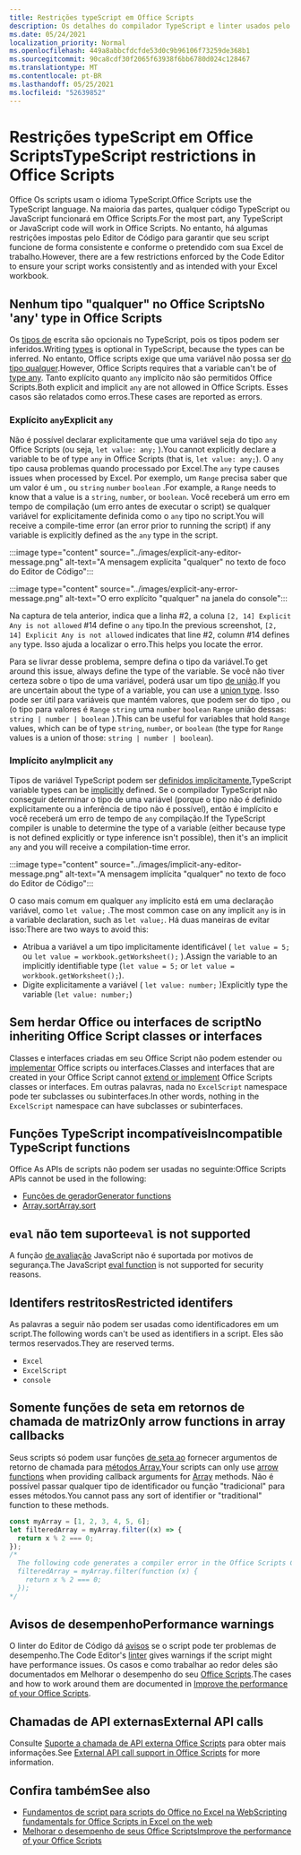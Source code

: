 ```yaml
---
title: Restrições typeScript em Office Scripts
description: Os detalhes do compilador TypeScript e linter usados pelo editor de código Office Scripts.
ms.date: 05/24/2021
localization_priority: Normal
ms.openlocfilehash: 449a8abbcfdcfde53d0c9b96106f73259de368b1
ms.sourcegitcommit: 90ca8cdf30f2065f63938f6bb6780d024c128467
ms.translationtype: MT
ms.contentlocale: pt-BR
ms.lasthandoff: 05/25/2021
ms.locfileid: "52639852"
---
```

# <a name="typescript-restrictions-in-office-scripts"></a><span data-ttu-id="6b8a5-103">Restrições typeScript em Office Scripts</span><span class="sxs-lookup"><span data-stu-id="6b8a5-103">TypeScript restrictions in Office Scripts</span></span>

<span data-ttu-id="6b8a5-104">Office Os scripts usam o idioma TypeScript.</span><span class="sxs-lookup"><span data-stu-id="6b8a5-104">Office Scripts use the TypeScript language.</span></span> <span data-ttu-id="6b8a5-105">Na maioria das partes, qualquer código TypeScript ou JavaScript funcionará em Office Scripts.</span><span class="sxs-lookup"><span data-stu-id="6b8a5-105">For the most part, any TypeScript or JavaScript code will work in Office Scripts.</span></span> <span data-ttu-id="6b8a5-106">No entanto, há algumas restrições impostas pelo Editor de Código para garantir que seu script funcione de forma consistente e conforme o pretendido com sua Excel de trabalho.</span><span class="sxs-lookup"><span data-stu-id="6b8a5-106">However, there are a few restrictions enforced by the Code Editor to ensure your script works consistently and as intended with your Excel workbook.</span></span>

## <a name="no-any-type-in-office-scripts"></a><span data-ttu-id="6b8a5-107">Nenhum tipo "qualquer" no Office Scripts</span><span class="sxs-lookup"><span data-stu-id="6b8a5-107">No 'any' type in Office Scripts</span></span>

<span data-ttu-id="6b8a5-108">Os [tipos de](https://www.typescriptlang.org/docs/handbook/typescript-in-5-minutes.html) escrita são opcionais no TypeScript, pois os tipos podem ser inferidos.</span><span class="sxs-lookup"><span data-stu-id="6b8a5-108">Writing [types](https://www.typescriptlang.org/docs/handbook/typescript-in-5-minutes.html) is optional in TypeScript, because the types can be inferred.</span></span> <span data-ttu-id="6b8a5-109">No entanto, Office scripts exige que uma variável não possa ser [do tipo qualquer](https://www.typescriptlang.org/docs/handbook/basic-types.html#any).</span><span class="sxs-lookup"><span data-stu-id="6b8a5-109">However, Office Scripts requires that a variable can't be of [type any](https://www.typescriptlang.org/docs/handbook/basic-types.html#any).</span></span> <span data-ttu-id="6b8a5-110">Tanto explícito quanto `any` implícito não são permitidos Office Scripts.</span><span class="sxs-lookup"><span data-stu-id="6b8a5-110">Both explicit and implicit `any` are not allowed in Office Scripts.</span></span> <span data-ttu-id="6b8a5-111">Esses casos são relatados como erros.</span><span class="sxs-lookup"><span data-stu-id="6b8a5-111">These cases are reported as errors.</span></span>

### <a name="explicit-any"></a><span data-ttu-id="6b8a5-112">Explícito `any`</span><span class="sxs-lookup"><span data-stu-id="6b8a5-112">Explicit `any`</span></span>

<span data-ttu-id="6b8a5-113">Não é possível declarar explicitamente que uma variável seja do tipo `any` Office Scripts (ou seja, `let value: any;` ).</span><span class="sxs-lookup"><span data-stu-id="6b8a5-113">You cannot explicitly declare a variable to be of type `any` in Office Scripts (that is, `let value: any;`).</span></span> <span data-ttu-id="6b8a5-114">O `any` tipo causa problemas quando processado por Excel.</span><span class="sxs-lookup"><span data-stu-id="6b8a5-114">The `any` type causes issues when processed by Excel.</span></span> <span data-ttu-id="6b8a5-115">Por exemplo, um `Range` precisa saber que um valor é um , ou `string` `number` `boolean` .</span><span class="sxs-lookup"><span data-stu-id="6b8a5-115">For example, a `Range` needs to know that a value is a `string`, `number`, or `boolean`.</span></span> <span data-ttu-id="6b8a5-116">Você receberá um erro em tempo de compilação (um erro antes de executar o script) se qualquer variável for explicitamente definida como o `any` tipo no script.</span><span class="sxs-lookup"><span data-stu-id="6b8a5-116">You will receive a compile-time error (an error prior to running the script) if any variable is explicitly defined as the `any` type in the script.</span></span>

:::image type="content" source="../images/explicit-any-editor-message.png" alt-text="A mensagem explícita &quot;qualquer&quot; no texto de foco do Editor de Código":::

:::image type="content" source="../images/explicit-any-error-message.png" alt-text="O erro explícito &quot;qualquer&quot; na janela do console":::

<span data-ttu-id="6b8a5-119">Na captura de tela anterior, indica que a linha #2, a coluna `[2, 14] Explicit Any is not allowed` #14 define o `any` tipo.</span><span class="sxs-lookup"><span data-stu-id="6b8a5-119">In the previous screenshot, `[2, 14] Explicit Any is not allowed` indicates that line #2, column #14 defines `any` type.</span></span> <span data-ttu-id="6b8a5-120">Isso ajuda a localizar o erro.</span><span class="sxs-lookup"><span data-stu-id="6b8a5-120">This helps you locate the error.</span></span>

<span data-ttu-id="6b8a5-121">Para se livrar desse problema, sempre defina o tipo da variável.</span><span class="sxs-lookup"><span data-stu-id="6b8a5-121">To get around this issue, always define the type of the variable.</span></span> <span data-ttu-id="6b8a5-122">Se você não tiver certeza sobre o tipo de uma variável, poderá usar um tipo [de união](https://www.typescriptlang.org/docs/handbook/unions-and-intersections.html).</span><span class="sxs-lookup"><span data-stu-id="6b8a5-122">If you are uncertain about the type of a variable, you can use a [union type](https://www.typescriptlang.org/docs/handbook/unions-and-intersections.html).</span></span> <span data-ttu-id="6b8a5-123">Isso pode ser útil para variáveis que mantém valores, que podem ser do tipo , ou (o tipo para valores é `Range` `string` uma `number` `boolean` `Range` união dessas: `string | number | boolean` ).</span><span class="sxs-lookup"><span data-stu-id="6b8a5-123">This can be useful for variables that hold `Range` values, which can be of type `string`, `number`, or `boolean` (the type for `Range` values is a union of those: `string | number | boolean`).</span></span>

### <a name="implicit-any"></a><span data-ttu-id="6b8a5-124">Implícito `any`</span><span class="sxs-lookup"><span data-stu-id="6b8a5-124">Implicit `any`</span></span>

<span data-ttu-id="6b8a5-125">Tipos de variável TypeScript podem ser [definidos implicitamente.](https://www.typescriptlang.org/docs/handbook/type-inference.html)</span><span class="sxs-lookup"><span data-stu-id="6b8a5-125">TypeScript variable types can be [implicitly](https://www.typescriptlang.org/docs/handbook/type-inference.html) defined.</span></span> <span data-ttu-id="6b8a5-126">Se o compilador TypeScript não conseguir determinar o tipo de uma variável (porque o tipo não é definido explicitamente ou a inferência de tipo não é possível), então é implícito e você receberá um erro de tempo de `any` compilação.</span><span class="sxs-lookup"><span data-stu-id="6b8a5-126">If the TypeScript compiler is unable to determine the type of a variable (either because type is not defined explicitly or type inference isn't possible), then it's an implicit `any` and you will receive a compilation-time error.</span></span>

:::image type="content" source="../images/implicit-any-editor-message.png" alt-text="A mensagem implícita &quot;qualquer&quot; no texto de foco do Editor de Código":::

<span data-ttu-id="6b8a5-128">O caso mais comum em qualquer `any` implícito está em uma declaração variável, como `let value;` .</span><span class="sxs-lookup"><span data-stu-id="6b8a5-128">The most common case on any implicit `any` is in a variable declaration, such as `let value;`.</span></span> <span data-ttu-id="6b8a5-129">Há duas maneiras de evitar isso:</span><span class="sxs-lookup"><span data-stu-id="6b8a5-129">There are two ways to avoid this:</span></span>

* <span data-ttu-id="6b8a5-130">Atribua a variável a um tipo implicitamente identificável ( `let value = 5;` ou `let value = workbook.getWorksheet();` ).</span><span class="sxs-lookup"><span data-stu-id="6b8a5-130">Assign the variable to an implicitly identifiable type (`let value = 5;` or `let value = workbook.getWorksheet();`).</span></span>
* <span data-ttu-id="6b8a5-131">Digite explicitamente a variável ( `let value: number;` )</span><span class="sxs-lookup"><span data-stu-id="6b8a5-131">Explicitly type the variable (`let value: number;`)</span></span>

## <a name="no-inheriting-office-script-classes-or-interfaces"></a><span data-ttu-id="6b8a5-132">Sem herdar Office ou interfaces de script</span><span class="sxs-lookup"><span data-stu-id="6b8a5-132">No inheriting Office Script classes or interfaces</span></span>

<span data-ttu-id="6b8a5-133">Classes e interfaces criadas em seu Office Script não podem estender ou [implementar](https://www.typescriptlang.org/docs/handbook/classes.html#inheritance) Office scripts ou interfaces.</span><span class="sxs-lookup"><span data-stu-id="6b8a5-133">Classes and interfaces that are created in your Office Script cannot [extend or implement](https://www.typescriptlang.org/docs/handbook/classes.html#inheritance) Office Scripts classes or interfaces.</span></span> <span data-ttu-id="6b8a5-134">Em outras palavras, nada no `ExcelScript` namespace pode ter subclasses ou subinterfaces.</span><span class="sxs-lookup"><span data-stu-id="6b8a5-134">In other words, nothing in the `ExcelScript` namespace can have subclasses or subinterfaces.</span></span>

## <a name="incompatible-typescript-functions"></a><span data-ttu-id="6b8a5-135">Funções TypeScript incompatíveis</span><span class="sxs-lookup"><span data-stu-id="6b8a5-135">Incompatible TypeScript functions</span></span>

<span data-ttu-id="6b8a5-136">Office As APIs de scripts não podem ser usadas no seguinte:</span><span class="sxs-lookup"><span data-stu-id="6b8a5-136">Office Scripts APIs cannot be used in the following:</span></span>

* [<span data-ttu-id="6b8a5-137">Funções de gerador</span><span class="sxs-lookup"><span data-stu-id="6b8a5-137">Generator functions</span></span>](https://developer.mozilla.org/docs/Web/JavaScript/Guide/Iterators_and_Generators#generator_functions)
* [<span data-ttu-id="6b8a5-138">Array.sort</span><span class="sxs-lookup"><span data-stu-id="6b8a5-138">Array.sort</span></span>](https://developer.mozilla.org/docs/Web/JavaScript/Reference/Global_Objects/Array/sort)

## <a name="eval-is-not-supported"></a><span data-ttu-id="6b8a5-139">`eval` não tem suporte</span><span class="sxs-lookup"><span data-stu-id="6b8a5-139">`eval` is not supported</span></span>

<span data-ttu-id="6b8a5-140">A função [de avaliação](https://developer.mozilla.org/docs/Web/JavaScript/Reference/Global_Objects/eval) JavaScript não é suportada por motivos de segurança.</span><span class="sxs-lookup"><span data-stu-id="6b8a5-140">The JavaScript [eval function](https://developer.mozilla.org/docs/Web/JavaScript/Reference/Global_Objects/eval) is not supported for security reasons.</span></span>

## <a name="restricted-identifers"></a><span data-ttu-id="6b8a5-141">Identifers restritos</span><span class="sxs-lookup"><span data-stu-id="6b8a5-141">Restricted identifers</span></span>

<span data-ttu-id="6b8a5-142">As palavras a seguir não podem ser usadas como identificadores em um script.</span><span class="sxs-lookup"><span data-stu-id="6b8a5-142">The following words can't be used as identifiers in a script.</span></span> <span data-ttu-id="6b8a5-143">Eles são termos reservados.</span><span class="sxs-lookup"><span data-stu-id="6b8a5-143">They are reserved terms.</span></span>

* `Excel`
* `ExcelScript`
* `console`

## <a name="only-arrow-functions-in-array-callbacks"></a><span data-ttu-id="6b8a5-144">Somente funções de seta em retornos de chamada de matriz</span><span class="sxs-lookup"><span data-stu-id="6b8a5-144">Only arrow functions in array callbacks</span></span>

<span data-ttu-id="6b8a5-145">Seus scripts só podem usar funções [de seta ao](https://developer.mozilla.org/docs/Web/JavaScript/Reference/Functions/Arrow_functions) fornecer argumentos de retorno de chamada para [métodos Array.](https://developer.mozilla.org/docs/Web/JavaScript/Reference/Global_Objects/Array)</span><span class="sxs-lookup"><span data-stu-id="6b8a5-145">Your scripts can only use [arrow functions](https://developer.mozilla.org/docs/Web/JavaScript/Reference/Functions/Arrow_functions) when providing callback arguments for [Array](https://developer.mozilla.org/docs/Web/JavaScript/Reference/Global_Objects/Array) methods.</span></span> <span data-ttu-id="6b8a5-146">Não é possível passar qualquer tipo de identificador ou função "tradicional" para esses métodos.</span><span class="sxs-lookup"><span data-stu-id="6b8a5-146">You cannot pass any sort of identifier or "traditional" function to these methods.</span></span>

```TypeScript
const myArray = [1, 2, 3, 4, 5, 6];
let filteredArray = myArray.filter((x) => {
  return x % 2 === 0;
});
/*
  The following code generates a compiler error in the Office Scripts Code Editor.
  filteredArray = myArray.filter(function (x) {
    return x % 2 === 0;
  });
*/
```

## <a name="performance-warnings"></a><span data-ttu-id="6b8a5-147">Avisos de desempenho</span><span class="sxs-lookup"><span data-stu-id="6b8a5-147">Performance warnings</span></span>

<span data-ttu-id="6b8a5-148">O linter do Editor de Código dá [avisos](https://wikipedia.org/wiki/Lint_(software)) se o script pode ter problemas de desempenho.</span><span class="sxs-lookup"><span data-stu-id="6b8a5-148">The Code Editor's [linter](https://wikipedia.org/wiki/Lint_(software)) gives warnings if the script might have performance issues.</span></span> <span data-ttu-id="6b8a5-149">Os casos e como trabalhar ao redor deles são documentados em Melhorar o desempenho do seu [Office Scripts](web-client-performance.md).</span><span class="sxs-lookup"><span data-stu-id="6b8a5-149">The cases and how to work around them are documented in [Improve the performance of your Office Scripts](web-client-performance.md).</span></span>

## <a name="external-api-calls"></a><span data-ttu-id="6b8a5-150">Chamadas de API externas</span><span class="sxs-lookup"><span data-stu-id="6b8a5-150">External API calls</span></span>

<span data-ttu-id="6b8a5-151">Consulte [Suporte a chamada de API externa Office Scripts](external-calls.md) para obter mais informações.</span><span class="sxs-lookup"><span data-stu-id="6b8a5-151">See [External API call support in Office Scripts](external-calls.md) for more information.</span></span>

## <a name="see-also"></a><span data-ttu-id="6b8a5-152">Confira também</span><span class="sxs-lookup"><span data-stu-id="6b8a5-152">See also</span></span>

* [<span data-ttu-id="6b8a5-153">Fundamentos de script para scripts do Office no Excel na Web</span><span class="sxs-lookup"><span data-stu-id="6b8a5-153">Scripting fundamentals for Office Scripts in Excel on the web</span></span>](scripting-fundamentals.md)
* [<span data-ttu-id="6b8a5-154">Melhorar o desempenho de seus Office Scripts</span><span class="sxs-lookup"><span data-stu-id="6b8a5-154">Improve the performance of your Office Scripts</span></span>](web-client-performance.md)
